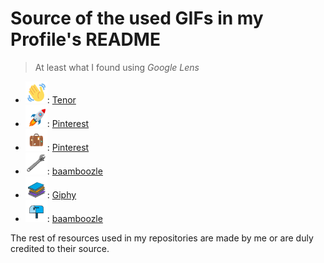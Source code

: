 # Source of the used GIFs in my Profile's README
> At least what I found using *Google Lens*
- <img src="https://github.com/LuisMiSanVe/LuisMiSanVe/blob/main/Resources/wave.gif" width=35 height=35 alt="👋">: [Tenor](https://tenor.com/es/view/wave-hello-emote-flat-waving-gif-22026836)
- <img src="https://github.com/LuisMiSanVe/LuisMiSanVe/blob/main/Resources/rocket.gif" width=35 height=35 alt="🚀">: [Pinterest](https://es.pinterest.com/pin/533254412147920190/)
- <img src="https://github.com/LuisMiSanVe/LuisMiSanVe/blob/main/Resources/suitcase.gif" width=35 height=35 alt="💼">: [Pinterest](https://es.pinterest.com/pin/488359153363007920/)
- <img src="https://github.com/LuisMiSanVe/LuisMiSanVe/blob/main/Resources/wrench.gif" width=35 height=35 alt="🔧">: [baamboozle](https://www.baamboozle.com/game/718658)
- <img src="https://github.com/LuisMiSanVe/LuisMiSanVe/blob/main/Resources/books.gif" width=35 height=35 alt="📚">: [Giphy](https://giphy.com/explore/drop-some-knowledge-stickers)
- <img src="https://github.com/LuisMiSanVe/LuisMiSanVe/blob/main/Resources/mailbox.gif" width=35 height=35 alt="📫">: [baamboozle](https://www.baamboozle.com/game/959396?page=3)

The rest of resources used in my repositories are made by me or are duly credited to their source.
